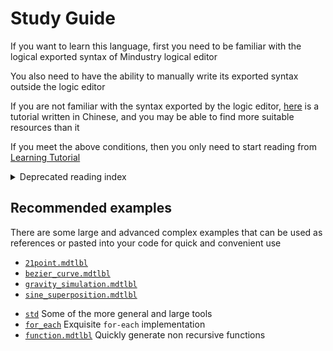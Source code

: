 # Study Guide
If you want to learn this language,
first you need to be familiar with the logical exported syntax of Mindustry logical editor

You also need to have the ability to manually write its exported syntax outside the logic editor

If you are not familiar with the syntax exported by the logic editor,
[here](https://github.com/A4-Tacks/learn-mindustry-logic) is a tutorial written in Chinese,
and you may be able to find more suitable resources than it

If you meet the above conditions, then you only need to start reading from [Learning Tutorial](./learn-en_US.md)

<details markdown='1'><summary>Deprecated reading index</summary>

## The following is the recommended reading order
> [`value.mdtlbl`](./value.mdtlbl)<br/>
> [`mult_line_string.mdtlbl`](./mult_line_string.mdtlbl)<br/>
> [`dexp.mdtlbl`](./dexp.mdtlbl)<br/>
> [`print.mdtlbl`](./print.mdtlbl)<br/>
> [`sets.mdtlbl`](./sets.mdtlbl)<br/>
> [`op.mdtlbl`](./op.mdtlbl)<br/>
> [`op_expr.mdtlbl`](./op_expr.mdtlbl)<br/>
> [`control.mdtlbl`](./control.mdtlbl)<br/>
> [`control_plus.mdtlbl`](./control_plus.mdtlbl)<br/>
> [`control_block.mdtlbl`](./control_block.mdtlbl)<br/>
> [`cmps.mdtlbl`](./cmps.mdtlbl)<br/>
> [`insert_sort.mdtlbl`](./insert_sort.mdtlbl)<br/>
> [`switch.mdtlbl`](./switch.mdtlbl)<br/>
> [`const.mdtlbl`](./const.mdtlbl)<br/>
> [`inline_block.mdtlbl`](./inline_block.mdtlbl)<br/>
> [`take.mdtlbl`](./take.mdtlbl)<br/>
> [`compiling_eval.mdtlbl`](./compiling_eval.mdtlbl)<br/>
> [`cmp_deps.mdtlbl`](./cmp_deps.mdtlbl)<br/>
> [`switch_append.mdtlbl`](./switch_append.mdtlbl)<br/>
> [`switch_catch.mdtlbl`](./switch_catch.mdtlbl)<br/>
> [`take2.mdtlbl`](./take2.mdtlbl)<br/>
> [`gswitch.mdtlbl`](./gswitch.mdtlbl)<br/>
> [`mul_takes_and_consts.mdtlbl`](./mul_takes_and_consts.mdtlbl)<br/>
> [`cmper.mdtlbl`](./cmper.mdtlbl)<br/>
> [`setres.mdtlbl`](./setres.mdtlbl)<br/>
> [`consted_dexp.mdtlbl`](./consted_dexp.mdtlbl)<br/>
> [`quick_dexp_take.mdtlbl`](./quick_dexp_take.mdtlbl)<br/>
> [`value_bind.mdtlbl`](./value_bind.mdtlbl)<br/>
> [`dexp_binder.mdtlbl`](./dexp_binder.mdtlbl)<br/>
> [`closured_value.mdtlbl`](./closured_value.mdtlbl)<br/>
> [`caller.mdtlbl`](./caller.mdtlbl)<br/>
> [`match.mdtlbl`](./match.mdtlbl)<br/>
> [`const_match.mdtlbl`](./const_match.mdtlbl)<br/>
> [`builtin_functions.mdtlbl`](./builtin_functions.mdtlbl)<br/>
> [`value_bind_ref.mdtlbl`](./value_bind_ref.mdtlbl)<br/>

If it is not listed in the above list,
you can watch it yourself after reading the above content.
The reading order can refer to the file creation order

There is also a [reference](./reference.md) manual,
You can read together with the above content

> [!WARNING]
> The version of the reference manual mentioned above is completely outdated.
> It may be useful for beginners, but advanced usage cannot constitute a language reference for use
>
> And the tutorial directory mentioned above is iterated step by step from ancient versions,
> and its style is very unsuitable for learning
>
> If you have any questions,
> it is recommended to ask directly in the issues and discussions

</details>

## Recommended examples
There are some large and advanced complex examples that can be used as references
or pasted into your code for quick and convenient use

- [`21point.mdtlbl`](./21point.mdtlbl)
- [`bezier_curve.mdtlbl`](./bezier_curve.mdtlbl)
- [`gravity_simulation.mdtlbl`](./gravity_simulation.mdtlbl)
- [`sine_superposition.mdtlbl`](./sine_superposition.mdtlbl)
* [`std`](./std) Some of the more general and large tools
* [`for_each`](./std/for_each.mdtlbl) Exquisite `for-each` implementation
* [`function.mdtlbl`](./std/function.mdtlbl) Quickly generate non recursive functions
